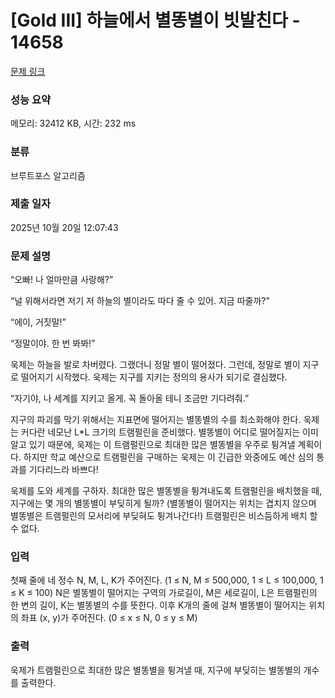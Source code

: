 # [Gold III] 하늘에서 별똥별이 빗발친다 - 14658 

[문제 링크](https://www.acmicpc.net/problem/14658) 

### 성능 요약

메모리: 32412 KB, 시간: 232 ms

### 분류

브루트포스 알고리즘

### 제출 일자

2025년 10월 20일 12:07:43

### 문제 설명

<p>“오빠! 나 얼마만큼 사랑해?”</p>

<p>“널 위해서라면 저기 저 하늘의 별이라도 따다 줄 수 있어. 지금 따줄까?”</p>

<p>“에이, 거짓말!”</p>

<p>“정말이야. 한 번 봐봐!”</p>

<p>욱제는 하늘을 발로 차버렸다. 그랬더니 정말 별이 떨어졌다. 그런데, 정말로 별이 지구로 떨어지기 시작했다. 욱제는 지구를 지키는 정의의 용사가 되기로 결심했다.</p>

<p>“자기야, 나 세계를 지키고 올게. 꼭 돌아올 테니 조금만 기다려줘.”</p>

<p>지구의 파괴를 막기 위해서는 지표면에 떨어지는 별똥별의 수를 최소화해야 한다. 욱제는 커다란 네모난 L*L 크기의 트램펄린을 준비했다. 별똥별이 어디로 떨어질지는 이미 알고 있기 때문에, 욱제는 이 트램펄린으로 최대한 많은 별똥별을 우주로 튕겨낼 계획이다. 하지만 학교 예산으로 트램펄린을 구매하는 욱제는 이 긴급한 와중에도 예산 심의 통과를 기다리느라 바쁘다!</p>

<p>욱제를 도와 세계를 구하자. 최대한 많은 별똥별을 튕겨내도록 트램펄린을 배치했을 때, 지구에는 몇 개의 별똥별이 부딪히게 될까? (별똥별이 떨어지는 위치는 겹치지 않으며 별똥별은 트램펄린의 모서리에 부딪혀도 튕겨나간다!) 트램펄린은 비스듬하게 배치 할 수 없다.</p>

### 입력 

 <p>첫째 줄에 네 정수 N, M, L, K가 주어진다. (1 ≤ N, M ≤ 500,000, 1 ≤ L ≤ 100,000, 1 ≤ K ≤ 100) N은 별똥별이 떨어지는 구역의 가로길이, M은 세로길이, L은 트램펄린의 한 변의 길이, K는 별똥별의 수를 뜻한다. 이후 K개의 줄에 걸쳐 별똥별이 떨어지는 위치의 좌표 (x, y)가 주어진다. (0 ≤ x ≤ N, 0 ≤ y ≤ M)</p>

### 출력 

 <p>욱제가 트램펄린으로 최대한 많은 별똥별을 튕겨낼 때, 지구에 부딪히는 별똥별의 개수를 출력한다.</p>

